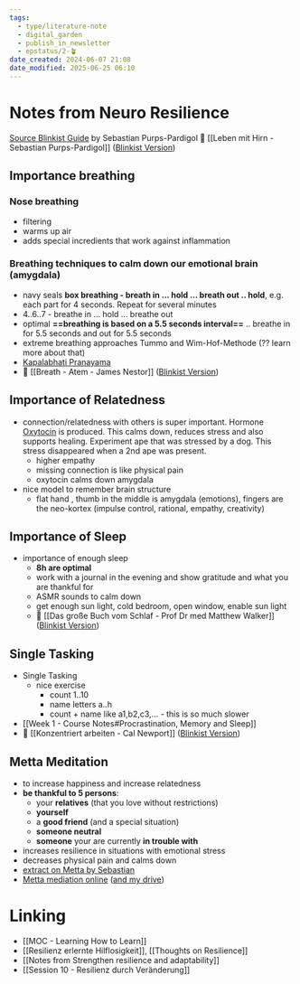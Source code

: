 ```yaml
---
tags:
  - type/literature-note
  - digital_garden
  - publish_in_newsletter
  - epstatus/2-🪴
date_created: 2024-06-07 21:08
date_modified: 2025-06-25 06:10
---
```

# Notes from Neuro Resilience

[Source Blinkist Guide](https://www.blinkist.com/en/app/guides/mit-neuro-resilienz-entspannt-bleiben-mit-sebastian-purps-pardigol) by Sebastian Purps-Pardigol
📖 [[Leben mit Hirn - Sebastian Purps-Pardigol]] ([Blinkist Version](https://www.blinkist.com/en/app/books/leben-mit-hirn-de))

## Importance breathing 

### Nose breathing

+ filtering
+ warms up air
+ adds special incredients that work against inflammation

### Breathing techniques to calm down our emotional brain (amygdala)

+ navy seals **box breathing - breath in ... hold ... breath out .. hold**, e.g. each part for 4 seconds. Repeat for several minutes
+ 4..6..7 - breathe in ... hold ... breathe out
+ optimal **==breathing is based on a 5.5 seconds interval==** .. breathe in for 5.5 seconds and out for 5.5 seconds
+ extreme breathing approaches Tummo and Wim-Hof-Methode (?? learn more about that)
+ [Kapalabhati Pranayama](https://www.artofliving.org/de-de/kapalabhati-pranayama-atemtechnik-f%C3%BCr-eine-%E2%80%9Estrahlende-stirn%E2%80%9C?gclid=Cj0KCQiA1rSsBhDHARIsANB4EJZNlQoZntVTFFg8kQHkT3FSDQQ19ZWaaxBwQMuhnxkmPJkTsl9h2z4aAr_OEALw_wcB)
+ 📖 [[Breath - Atem - James Nestor]] ([Blinkist Version](https://www.blinkist.com/en/app/books/breath-atem-de))

## Importance of Relatedness

+ connection/relatedness with others is super important. Hormone [Oxytocin](https://en.wikipedia.org/wiki/Oxytocin) is produced. This calms down, reduces stress and also supports healing. Experiment ape that was stressed by a dog. This stress disappeared when a 2nd ape was present.
	+ higher empathy
	+ missing connection is like physical pain
	+ oxytocin calms down amygdala
+ nice model to remember brain structure
	+ flat hand , thumb in the middle is amygdala (emotions), fingers are the neo-kortex (impulse control, rational, empathy, creativity)

## Importance of Sleep

+ importance of enough sleep
	+ **8h are optimal**
	+ work with a journal in the evening and show gratitude and what you are thankful for
	+ ASMR sounds to calm down
	+ get enough sun light, cold bedroom, open window, enable sun light
	+ 📖 [[Das große Buch vom Schlaf - Prof Dr med Matthew Walker]] ([Blinkist Version](https://www.blinkist.com/en/app/books/das-grosse-buch-vom-schlaf-de))

## Single Tasking

+ Single Tasking
	+ nice exercise
		+ count 1..10
		+ name letters a..h
		+ count + name like a1,b2,c3,... - this is so much slower
+ [[Week 1 - Course Notes#Procrastination, Memory and Sleep]]
+ 📖 [[Konzentriert arbeiten - Cal Newport]] ([Blinkist Version](https://www.blinkist.com/en/app/books/konzentriert-arbeiten-de))

## Metta Meditation

+ to increase happiness and increase relatedness
+ **be thankful to 5 persons**:
	+ your **relatives** (that you love without restrictions)
	+ **yourself**
	+ a **good friend** (and a special situation)
	+ **someone neutral**
	+ **someone** your are currently **in trouble with**
+ increases resilience in situations with emotional stress
+ decreases physical pain and calms down
+ [extract on Metta by Sebastian](https://sebastian-purps-pardigol.com/dateien/Metta_Auszug_aus_Leben_mit_Hirn.pdf)
+ [Metta mediation online](https://leben-mit-hirn.de/metta.mp3) ([and my drive](https://drive.google.com/open?id=103Pw5tqeeHb9foAb3pzCKNm6g_a5ysXG&usp=drive_fs))

# Linking

+ [[MOC - Learning How to Learn]]
+ [[Resilienz erlernte Hilflosigkeit]], [[Thoughts on Resilience]]
+ [[Notes from Strengthen resilience and adaptability]]
+ [[Session 10 - Resilienz durch Veränderung]]
